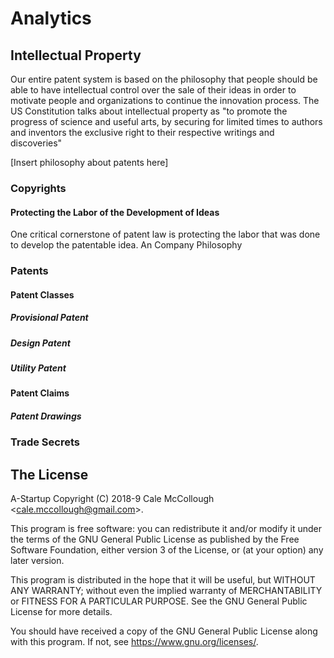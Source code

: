 # Analytics

## Intellectual Property

Our entire patent system is based on the philosophy that people should be able to have intellectual control over the sale of their ideas in order to motivate people and organizations to continue the innovation process. The US Constitution talks about intellectual property as "to promote the progress of science and useful arts, by securing for limited times to authors and inventors the exclusive right to their respective writings and discoveries"

[Insert philosophy about patents here]

### Copyrights

#### Protecting the Labor of the Development of Ideas

One critical cornerstone of patent law is protecting the labor that was done to develop the patentable idea. An 
Company Philosophy

### Patents

#### Patent Classes

##### Provisional Patent

##### Design Patent

##### Utility Patent

#### Patent Claims

##### Patent Drawings

### Trade Secrets

## The License

A-Startup Copyright (C) 2018-9 Cale McCollough <<cale.mccollough@gmail.com>>.

This program is free software: you can redistribute it and/or modify it under the terms of the GNU General Public License as published by the Free Software Foundation, either version 3 of the License, or (at your option) any later version.

This program is distributed in the hope that it will be useful, but WITHOUT ANY WARRANTY; without even the implied warranty of MERCHANTABILITY or FITNESS FOR A PARTICULAR PURPOSE. See the GNU General Public License for more details.

You should have received a copy of the GNU General Public License along with this program.  If not, see <https://www.gnu.org/licenses/>.
